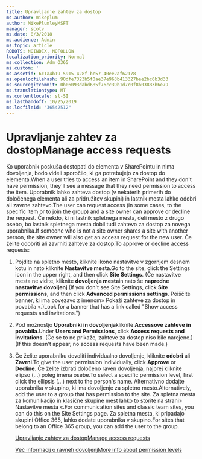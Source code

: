 ```yaml
---
title: Upravljanje zahtev za dostop
ms.author: mikeplum
author: MikePlumleyMSFT
manager: scotv
ms.date: 8/3/2018
ms.audience: Admin
ms.topic: article
ROBOTS: NOINDEX, NOFOLLOW
localization_priority: Normal
ms.collection: Adm_O365
ms.custom: ''
ms.assetid: 6c1a4b19-5915-428f-bc57-40ee2af62178
ms.openlocfilehash: 90dfe7323b5f0ae37e963b413327bee2bc6b3d33
ms.sourcegitcommit: 0b06093dabd685f76cc39b1d7c0f8b03883b6e79
ms.translationtype: MT
ms.contentlocale: sl-SI
ms.lasthandoff: 10/25/2019
ms.locfileid: "36542512"
---
```

# <a name="manage-access-requests"></a><span data-ttu-id="7c9fd-102">Upravljanje zahtev za dostop</span><span class="sxs-lookup"><span data-stu-id="7c9fd-102">Manage access requests</span></span>

<span data-ttu-id="7c9fd-103">Ko uporabnik poskuša dostopati do elementa v SharePointu in nima dovoljenja, bodo videli sporočilo, ki ga potrebujejo za dostop do elementa.</span><span class="sxs-lookup"><span data-stu-id="7c9fd-103">When a user tries to access an item in SharePoint and they don't have permission, they'll see a message that they need permission to access the item.</span></span> <span data-ttu-id="7c9fd-104">Uporabnik lahko zahteva dostop (v nekaterih primerih do določenega elementa ali za pridružitev skupini) in lastnik mesta lahko odobri ali zavrne zahtevo.</span><span class="sxs-lookup"><span data-stu-id="7c9fd-104">The user can request access (in some cases, to the specific item or to join the group) and a site owner can approve or decline the request.</span></span> <span data-ttu-id="7c9fd-105">Če nekdo, ki ni lastnik spletnega mesta, deli mesto z drugo osebo, bo lastnik spletnega mesta dobil tudi zahtevo za dostop za novega uporabnika.</span><span class="sxs-lookup"><span data-stu-id="7c9fd-105">If someone who is not a site owner shares a site with another person, the site owner will also get an access request for the new user.</span></span> <span data-ttu-id="7c9fd-106">Če želite odobriti ali zavrniti zahteve za dostop:</span><span class="sxs-lookup"><span data-stu-id="7c9fd-106">To approve or decline access requests:</span></span>
  
1. <span data-ttu-id="7c9fd-107">Pojdite na spletno mesto, kliknite ikono nastavitve v zgornjem desnem kotu in nato kliknite **Nastavitve mesta**.</span><span class="sxs-lookup"><span data-stu-id="7c9fd-107">Go to the site, click the Settings icon in the upper right, and then click **Site Settings**.</span></span> <span data-ttu-id="7c9fd-108">(Če nastavitve mesta ne vidite, kliknite **dovoljenja mesta**in nato še **napredne nastavitve dovoljenj**.</span><span class="sxs-lookup"><span data-stu-id="7c9fd-108">(If you don't see Site Settings, click **Site permissions**, and then click **Advanced permissions settings**.</span></span> <span data-ttu-id="7c9fd-109">Poiščite banner, ki ima povezavo z imenom» Pokaži zahteve za dostop in povabila «.)</span><span class="sxs-lookup"><span data-stu-id="7c9fd-109">Look for a banner that has a link called "Show access requests and invitations.")</span></span>
    
2. <span data-ttu-id="7c9fd-110">Pod možnostjo **Uporabniki in dovoljenja**kliknite **Accessove zahteve in povabila**.</span><span class="sxs-lookup"><span data-stu-id="7c9fd-110">Under **Users and Permissions**, click **Access requests and invitations**.</span></span> <span data-ttu-id="7c9fd-111">(Če se to ne prikaže, zahteve za dostop niso bile narejene.)</span><span class="sxs-lookup"><span data-stu-id="7c9fd-111">(If this doesn't appear, no access requests have been made.)</span></span>
    
3. <span data-ttu-id="7c9fd-112">Če želite uporabniku dovoliti individualno dovoljenje, kliknite **odobri** ali **Zavrni**.</span><span class="sxs-lookup"><span data-stu-id="7c9fd-112">To give the user permission individually, click **Approve** or **Decline**.</span></span> <span data-ttu-id="7c9fd-113">Če želite izbrati določeno raven dovoljenja, najprej kliknite elipso (...) poleg imena osebe.</span><span class="sxs-lookup"><span data-stu-id="7c9fd-113">To select a specific permission level, first click the ellipsis (...) next to the person's name.</span></span> <span data-ttu-id="7c9fd-114">Alternativno dodajte uporabnika v skupino, ki ima dovoljenje za spletno mesto.</span><span class="sxs-lookup"><span data-stu-id="7c9fd-114">Alternatively, add the user to a group that has permission to the site.</span></span> <span data-ttu-id="7c9fd-115">Za spletna mesta za komunikacijo in klasične skupine mest lahko to storite na strani» Nastavitve mesta «.</span><span class="sxs-lookup"><span data-stu-id="7c9fd-115">For communication sites and classic team sites, you can do this on the Site Settings page.</span></span> <span data-ttu-id="7c9fd-116">Za spletna mesta, ki pripadajo skupini Office 365, lahko dodate uporabnika v skupino.</span><span class="sxs-lookup"><span data-stu-id="7c9fd-116">For sites that belong to an Office 365 group, you can add the user to the group.</span></span>
    
    [<span data-ttu-id="7c9fd-117">Upravljanje zahtev za dostop</span><span class="sxs-lookup"><span data-stu-id="7c9fd-117">Manage access requests </span></span>](https://go.microsoft.com/fwlink/?linkid=2008747)
    
    [<span data-ttu-id="7c9fd-118">Več informacij o ravneh dovoljenj</span><span class="sxs-lookup"><span data-stu-id="7c9fd-118">More info about permission levels</span></span>](https://go.microsoft.com/fwlink/?linkid=867071)
    

